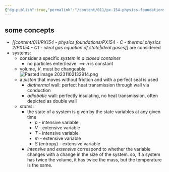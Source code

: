```yaml
---
{"dg-publish":true,"permalink":"/content/011/px-154-physics-foundations/px-154-d-the-first-law-of-thermodynamic/px-154-d1-introduction/","created":"2024-11-25T10:50:32.000+00:00","updated":"2024-11-26T19:50:36.403+00:00"}
---
```


## some concepts
- *[[content/011/PX154 - physics foundations/PX154 - C - thermal physics 2/PX154 - C1 - ideal gas equation of state\|ideal gases]]* are considered
- systems:
	- consider a specific *system in a closed container*
		- no particles enter/leave $\implies n$ is constant
	- volume, $V$, must be changeable
	![Pasted image 20231102132914.png](/img/user/pics/Pasted%20image%2020231102132914.png)
	- a *piston* that moves without friction and with a perfect seal is used
		- *diathermal* wall: perfect heat transmission through wall via conduction
		- *adiabatic* wall: perfectly insulating, no heat transmission, often depicted as double wall
	- *states*:
		- the state of a system is given by the state variables at any given time 
			- $p$ - intensive variable
			- $V$ - extensive variable
			- $T$ - intensive variable
			- $m$ - extensive variable
			- $S$ (entropy) - extensive variable
		- *intensive* and *extensive* correspond to whether the variable changes with a change in the size of the system. so, if a system has twice the volume, it has twice the mass, but the temperature is the same.
